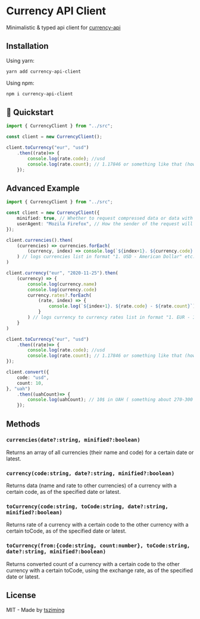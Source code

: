 # Currency API Client

Minimalistic & typed api client for [currency-api](https://github.com/fawazahmed0/currency-api)

## Installation

Using yarn:

```bash
yarn add currency-api-client
```

Using npm:

```bash
npm i currency-api-client
```

## 👀 Quickstart

```typescript
import { CurrencyClient } from "../src";

const client = new CurrencyClient();

client.toCurrency("eur", "usd")
    .then((rate)=> {
        console.log(rate.code); //usd
        console.log(rate.count); // 1.17846 or something like that (how many dollars in euro)
    });
```

## Advanced Example

```typescript
import { CurrencyClient } from "../src";

const client = new CurrencyClient({
    minified: true, // Whether to request compressed data or data with indentation. (default: true)
    userAgent: "Mozila Firefox", // How the sender of the request will be signed. (default: -)
});

client.currencies().then(
    (currencies) => currencies.forEach(
        (currency, index) => console.log(`${index+1}. ${currency.code} - ${currency.name}`)
    ) // logs currencies list in format "1. USD - American Dollar" etc.
)

client.currency("eur", "2020-11-25").then(
    (currency) => {
        console.log(currency.name)
        console.log(currency.code)
        currency.rates?.forEach(
            (rate, index) => {
                console.log(`${index+1}. ${rate.code} - ${rate.count}`);
            }
        ) // logs currency to currency rates list in format "1. EUR - 1.25" etc.
    } 
)

client.toCurrency("eur", "usd")
    .then((rate)=> {
        console.log(rate.code); //usd
        console.log(rate.count); // 1.17846 or something like that (how many dollars in euro)
});

client.convert({
    code: "usd",
    count: 10,
}, "uah")
    .then((uahCount)=> {
        console.log(uahCount); // 10$ in UAH ( something about 270-300 UAH )
    });
```

## Methods

### `currencies(date?:string, minified?:boolean)`

Returns an array of all currencies (their name and code) for a certain date or latest.

### `currency(code:string, date?:string, minified?:boolean)`

Returns data (name and rate to other currencies) of a currency with a certain code, as of the specified date or latest.

### `toCurrency(code:string, toCode:string, date?:string, minified?:boolean)`

Returns rate of a currency with a certain code to the other currency with a certain toCode, as of the specified date or latest.

### `toCurrency(from:{code:string, count:number}, toCode:string, date?:string, minified?:boolean)`

Returns converted count of a currency with a certain code to the other currency with a certain toCode, using the exchange rate, as of the specified date or latest.

## License

MIT - Made by [tsziming](https://github.com/tsziming)
